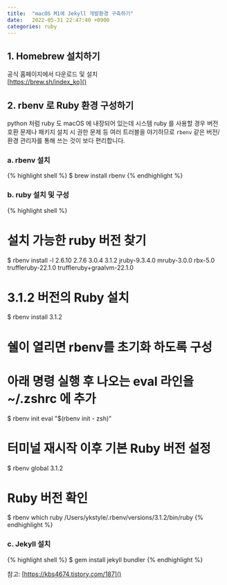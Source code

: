 ```yaml
---
title:  "macOS M1에 Jekyll 개발환경 구축하기"
date:   2022-05-31 22:47:40 +0900
categories: ruby
---
```


## 1. Homebrew 설치하기

공식 홈페이지에서 다운로드 및 설치  
[https://brew.sh/index_ko]()

## 2. rbenv 로 Ruby 환경 구성하기 

python 처럼 ruby 도 macOS 에 내장되어 있는데 시스템 ruby 를 사용할 경우 버전 호환 문제나 패키지 설치 시 권한 문제 등 여러 트러블을 야기하므로 `rbenv` 같은 버전/환경 관리자를 통해 쓰는 것이 보다 편리합니다.

### a. rbenv 설치

{% highlight shell %}
$ brew install rbenv
{% endhighlight %}

### b. ruby 설치 및 구성

{% highlight shell %}
# 설치 가능한 ruby 버전 찾기
$ rbenv install -l
2.6.10
2.7.6
3.0.4
3.1.2
jruby-9.3.4.0
mruby-3.0.0
rbx-5.0
truffleruby-22.1.0
truffleruby+graalvm-22.1.0

# 3.1.2 버전의 Ruby 설치
$ rbenv install 3.1.2

# 쉘이 열리면 rbenv를 초기화 하도록 구성
# 아래 명령 실행 후 나오는 eval 라인을 ~/.zshrc 에 추가
$ rbenv init
eval "$(rbenv init - zsh)"

# 터미널 재시작 이후 기본 Ruby 버전 설정
$ rbenv global 3.1.2

# Ruby 버전 확인
$ rbenv which ruby
/Users/ykstyle/.rbenv/versions/3.1.2/bin/ruby
{% endhighlight %}

### c. Jekyll 설치
{% highlight shell %}
$ gem install jekyll bundler
{% endhighlight %}


참고: [https://kbs4674.tistory.com/187]()